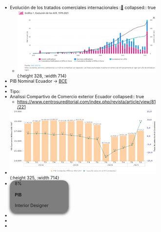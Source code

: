 - Evolución de los tratados  comerciales internacionales  :[🔗](https://sdgpulse.unctad.org/trade-barriers/)
  collapsed:: true
	- ![image.png](../assets/image_1638718468657_0.png){:height 328, :width 714}
- PIB  Nominal Ecuador →  [BCE ](https://sintesis.bce.fin.ec/BOE/OpenDocument/2109181649/OpenDocument/opendoc/openDocument.faces?logonSuccessful=true&shareId=0)
-
- Tipo:
- Analissi Compartivo de Comercio exterior Ecuador 
  collapsed:: true
	- https://www.centrosureditorial.com/index.php/revista/article/view/81/221
- ![image.png](../assets/image_1638720767999_0.png){:height 325, :width 714}
-
  <div class="card">
  <div class="container">
  <dato>  8% </dato>
    <h4><b>PIB</b></h4> 
    <p>Interior Designer</p> 
  </div>
  </div>
-
-
  <style>
  .card {
    box-shadow: 0 4px 8px 0 rgba(0,0,0,0.7);
    transition: 0.3s;
    width: 40%;
    border-radius: 20px;
   background-color: rgba(0, 0, 0, 0.5);
  }
  .card:hover {
    box-shadow: 0 8px 16px 0 rgba(0,0,0,0.2);
  }
  img {
    border-radius: 5px 5px 0 0;
  }
  .container {
    padding: 2px 16px;
  }
  </style>
-